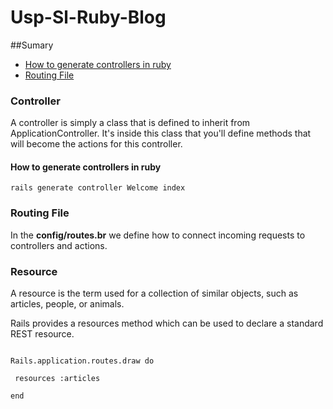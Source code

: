 # Usp-Sl-Ruby-Blog

##Sumary
- [How to generate controllers in ruby]()
- [Routing File]()

### Controller

A controller is simply a class that is defined to inherit from ApplicationController. It's inside this class that you'll define methods that will become the actions for this controller.

#### How to generate controllers in ruby

```
rails generate controller Welcome index

```

### Routing File
In the **config/routes.br** we define how to connect incoming requests to controllers and actions.


### Resource
A resource is the term used for a collection of similar objects, such as articles, people, or animals.

Rails provides a resources method which can be used to declare a standard REST resource.

```

Rails.application.routes.draw do

 resources :articles

end

```